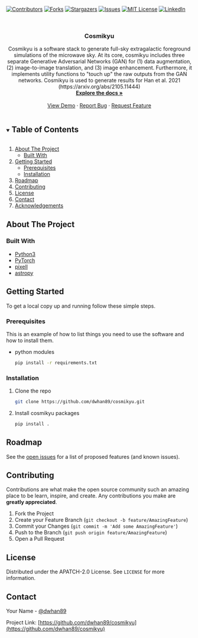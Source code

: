 <!--
*** Thanks for checking out the Best-README-Template. If you have a suggestion
*** that would make this better, please fork the repo and create a pull request
*** or simply open an issue with the tag "enhancement".
*** Thanks again! Now go create something AMAZING! :D
***
***
***
*** To avoid retyping too much info. Do a search and replace for the following:
*** github_username, repo_name, twitter_handle, email, project_title, project_description
-->



<!-- PROJECT SHIELDS -->
<!--
*** I'm using markdown "reference style" links for readability.
*** Reference links are enclosed in brackets [ ] instead of parentheses ( ).
*** See the bottom of this document for the declaration of the reference variables
*** for contributors-url, forks-url, etc. This is an optional, concise syntax you may use.
*** https://www.markdownguide.org/basic-syntax/#reference-style-links
-->
[![Contributors][contributors-shield]][contributors-url]
[![Forks][forks-shield]][forks-url]
[![Stargazers][stars-shield]][stars-url]
[![Issues][issues-shield]][issues-url]
[![MIT License][license-shield]][license-url]
[![LinkedIn][linkedin-shield]][linkedin-url]



<!-- PROJECT LOGO -->
<br />
<p align="center">

  <h3 align="center">Cosmikyu</h3>

  <p align="center">
Cosmikyu is a software stack to generate full-sky extragalactic foreground simulations of the microwave sky. At its core, cosmikyu includes three separate Generative Adversarial Networks (GAN) for (1) data augmentation, (2) image-to-image translation, and (3) image enhancement. Furthermore, it implements utility functions to "touch up" the raw outputs from the GAN networks. Cosmikyu is used to generate results for Han et al. 2021 (https://arxiv.org/abs/2105.11444)
    <br />
    <a href="https://github.com/dwhan89/cosmikyu"><strong>Explore the docs »</strong></a>
    <br />
    <br />
    <a href="https://github.com/dwhan89/cosmikyu">View Demo</a>
    ·
    <a href="https://github.com/dwhan89/cosmikyu/issues">Report Bug</a>
    ·
    <a href="https://github.com/dwhan89/cosmikyu/issues">Request Feature</a>
  </p>
</p>



<!-- TABLE OF CONTENTS -->
<details open="open">
  <summary><h2 style="display: inline-block">Table of Contents</h2></summary>
  <ol>
    <li>
      <a href="#about-the-project">About The Project</a>
      <ul>
        <li><a href="#built-with">Built With</a></li>
      </ul>
    </li>
    <li>
      <a href="#getting-started">Getting Started</a>
      <ul>
        <li><a href="#prerequisites">Prerequisites</a></li>
        <li><a href="#installation">Installation</a></li>
      </ul>
    </li>
    <!-- <li><a href="#usage">Usage</a></li> -->
    <li><a href="#roadmap">Roadmap</a></li>
    <li><a href="#contributing">Contributing</a></li>
    <li><a href="#license">License</a></li>
    <li><a href="#contact">Contact</a></li>
    <li><a href="#acknowledgements">Acknowledgements</a></li>
  </ol>
</details>



<!-- ABOUT THE PROJECT -->
## About The Project

<!--[![Product Name Screen Shot][product-screenshot]](https://example.com)-->

### Built With

* [Python3](https://www.python.org/)
* [PyTorch](https://pytorch.org/)
* [pixell](https://pixell.readthedocs.io/en/latest/)
* [astropy](https://www.astropy.org/)



<!-- GETTING STARTED -->
## Getting Started

To get a local copy up and running follow these simple steps.

### Prerequisites

This is an example of how to list things you need to use the software and how to install them.
* python modules
  ```sh
  pip install -r requirements.txt
  ```

### Installation

1. Clone the repo
   ```sh
   git clone https://github.com/dwhan89/cosmikyu.git
   ```
2. Install cosmikyu packages
   ```sh
   pip install .
   ```



<!-- USAGE EXAMPLES -->
<!--## Usage

Use this space to show useful examples of how a project can be used. Additional screenshots, code examples and demos work well in this space. You may also link to more resources.

_For more examples, please refer to the [Documentation](https://example.com)_
-->


<!-- ROADMAP -->
## Roadmap

See the [open issues](https://github.com/dwhan89/cosmikyu/issues) for a list of proposed features (and known issues).



<!-- CONTRIBUTING -->
## Contributing

Contributions are what make the open source community such an amazing place to be learn, inspire, and create. Any contributions you make are **greatly appreciated**.

1. Fork the Project
2. Create your Feature Branch (`git checkout -b feature/AmazingFeature`)
3. Commit your Changes (`git commit -m 'Add some AmazingFeature'`)
4. Push to the Branch (`git push origin feature/AmazingFeature`)
5. Open a Pull Request



<!-- LICENSE -->
## License

Distributed under the APATCH-2.0 License. See `LICENSE` for more information.



<!-- CONTACT -->
## Contact

Your Name - [@dwhan89](https://twitter.com/dwhan89)

Project Link: [https://github.com/dwhan89/cosmikyu](https://github.com/dwhan89/cosmikyu)



<!-- ACKNOWLEDGEMENTS -->
<!--## Acknowledgements

* []()
* []()
* []()

-->



<!-- MARKDOWN LINKS & IMAGES -->
<!-- https://www.markdownguide.org/basic-syntax/#reference-style-links -->
[contributors-shield]: https://img.shields.io/github/contributors/dwhan89/cosmikyu.svg?style=for-the-badge
[contributors-url]: https://github.com/dwhan89/cosmikyu/graphs/contributors
[forks-shield]: https://img.shields.io/github/forks/dwhan89/cosmikyu.svg?style=for-the-badge
[forks-url]: https://github.com/dwhan89/cosmikyu/network/members
[stars-shield]: https://img.shields.io/github/stars/dwhan89/cosmikyu.svg?style=for-the-badge
[stars-url]: https://github.com/dwhan89/cosmikyu/stargazers
[issues-shield]: https://img.shields.io/github/issues/dwhan89/cosmikyu.svg?style=for-the-badge
[issues-url]: https://github.com/dwhan89/cosmikyu/issues
[license-shield]: https://img.shields.io/github/license/dwhan89/cosmikyu.svg?style=for-the-badge
[license-url]: https://github.com/dwhan89/cosmikyu/blob/master/LICENSE.txt
[linkedin-shield]: https://img.shields.io/badge/-LinkedIn-black.svg?style=for-the-badge&logo=linkedin&colorB=555
[linkedin-url]: https://linkedin.com/in/dwhan89
